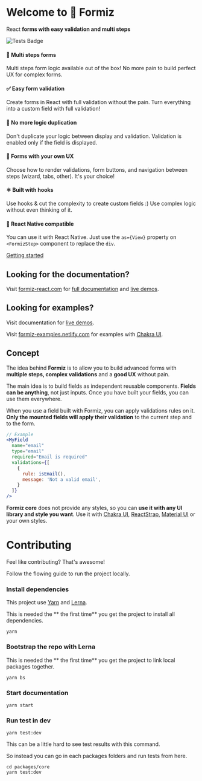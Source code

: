 # Welcome to 🐜 Formiz
React **forms with easy validation and multi steps**

![Tests Badge](https://github.com/ivan-dalmet/formiz/workflows/Formiz%20Test/badge.svg)

#### 🧙‍ **Multi steps forms**
Multi steps form logic available out of the box! No more pain to build perfect UX for complex forms.

#### ✅ **Easy form validation**
Create forms in React with full validation without the pain. Turn everything into a custom field with full validation!

#### 🐛 **No more logic duplication**
Don't duplicate your logic between display and validation. Validation is enabled only if the field is displayed.

#### 💅 **Forms with your own UX**
Choose how to render validations, form buttons, and navigation between steps (wizard, tabs, other). It's your choice!

#### ⚛️ **Built with hooks**
Use hooks & cut the complexity to create custom fields :) Use complex logic without even thinking of it.

#### 📱 **React Native compatible**
You can use it with React Native. Just use the `as={View}` property on `<FormizStep>` component to replace the `div`.


[Getting started](https://formiz-react.com/docs/getting-started)

## Looking for the documentation?

Visit [formiz-react.com](https://formiz-react.com) for [full documentation](https://formiz-react.com/docs/getting-started) and [live demos](https://formiz-react.com/docs/demos/wizard).

## Looking for examples?

Visit documentation for [live demos](https://formiz-react.com/docs/demos/wizard).

Visit [formiz-examples.netlify.com](https://formiz-examples.netlify.com) for examples with [Chakra UI](https://chakra-ui.com/).

## Concept

The idea behind **Formiz** is to allow you to build advanced forms with
**multiple steps, complex validations** and a **good UX** without pain.

The main idea is to build fields as independent reusable components.
**Fields can be anything**, not just inputs. Once you have built your fields,
you can use them everywhere.

When you use a field built with Formiz, you can apply validations rules on it.
**Only the mounted fields will apply their validation** to the current step and to the form.

```jsx
// Example
<MyField
  name="email"
  type="email"
  required="Email is required"
  validations={[
    {
      rule: isEmail(),
      message: 'Not a valid email',
    }
  ]}
/>
```

**Formiz core** does not provide any styles, so you can **use it with any UI library and style you want**.
Use it with [Chakra UI](https://chakra-ui.com/), [ReactStrap](https://reactstrap.github.io/), [Material UI](https://material-ui.com/) or your own styles.


# Contributing

Feel like contributing? That's awesome!

Follow the flowing guide to run the project locally.


### Install dependencies

This project use [Yarn](https://yarnpkg.com) and [Lerna](https://lerna.js.org/).

This is needed the ** the first time** you get the project to install all dependencies.

```
yarn
```

### Bootstrap the repo with Lerna

This is needed the ** the first time** you get the project to link local packages together.

```
yarn bs
```

### Start documentation

```
yarn start
```

### Run test in dev

```
yarn test:dev
```

This can be a little hard to see test results with this command.

So instead you can go in each packages folders and run tests from here.

```
cd packages/core
yarn test:dev
```